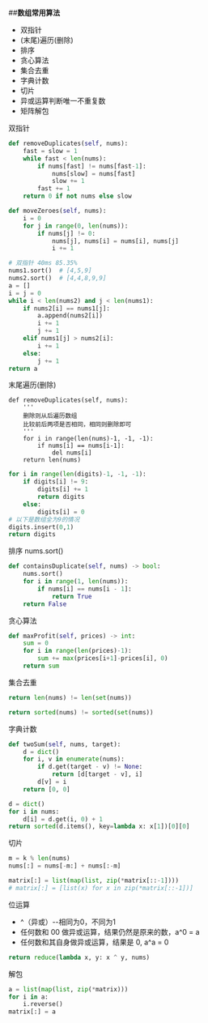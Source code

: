 ##**数组常用算法**
* 双指针
* (末尾)遍历(删除)
* 排序
* 贪心算法
* 集合去重
* 字典计数
* 切片
* 异或运算判断唯一不重复数
* 矩阵解包


双指针
```python
def removeDuplicates(self, nums):
    fast = slow = 1
    while fast < len(nums):
        if nums[fast] != nums[fast-1]:
            nums[slow] = nums[fast]
            slow += 1
        fast += 1
    return 0 if not nums else slow
```
```python
def moveZeroes(self, nums):
    i = 0
    for j in range(0, len(nums)):
        if nums[j] != 0:
            nums[j], nums[i] = nums[i], nums[j]
            i += 1
```
```python
# 双指针 40ms 85.35%
nums1.sort()  # [4,5,9]
nums2.sort()  # [4,4,8,9,9]
a = []
i = j = 0
while i < len(nums2) and j < len(nums1):
    if nums2[i] == nums1[j]:
        a.append(nums2[i])
        i += 1
        j += 1
    elif nums1[j] > nums2[i]:
        i += 1
    else:
        j += 1
return a
```

末尾遍历(删除)
```python3
def removeDuplicates(self, nums):
    '''
    删除则从后遍历数组
    比较前后两项是否相同，相同则删除即可
    '''
    for i in range(len(nums)-1, -1, -1):
        if nums[i] == nums[i-1]:
            del nums[i]
    return len(nums)
```

```python
for i in range(len(digits)-1, -1, -1):
    if digits[i] != 9:
        digits[i] += 1
        return digits
    else:
        digits[i] = 0
# 以下是数组全为9的情况
digits.insert(0,1)
return digits
```


排序
nums.sort()
```python
def containsDuplicate(self, nums) -> bool:
    nums.sort()
    for i in range(1, len(nums)):
        if nums[i] == nums[i - 1]:
            return True
    return False
```
贪心算法
```python
def maxProfit(self, prices) -> int:
    sum = 0
    for i in range(len(prices)-1):
        sum += max(prices[i+1]-prices[i], 0)
    return sum
```

集合去重
```python
return len(nums) != len(set(nums))
```

```python
return sorted(nums) != sorted(set(nums))
```

字典计数
```python
def twoSum(self, nums, target):
    d = dict()
    for i, v in enumerate(nums):
        if d.get(target - v) != None:
            return [d[target - v], i]
        d[v] = i
    return [0, 0]
```
```python
d = dict()
for i in nums:
    d[i] = d.get(i, 0) + 1
return sorted(d.items(), key=lambda x: x[1])[0][0]
```


切片
```python
m = k % len(nums)
nums[:] = nums[-m:] + nums[:-m]
```

```python
matrix[:] = list(map(list, zip(*matrix[::-1])))
# matrix[:] = [list(x) for x in zip(*matrix[::-1])]
```

位运算  
* ^（异或）--相同为0，不同为1
* 任何数和 00 做异或运算，结果仍然是原来的数，a^0 = a
* 任何数和其自身做异或运算，结果是 0, a^a = 0
```python
return reduce(lambda x, y: x ^ y, nums)
```

解包
```python
a = list(map(list, zip(*matrix)))
for i in a:
    i.reverse()
matrix[:] = a
```
